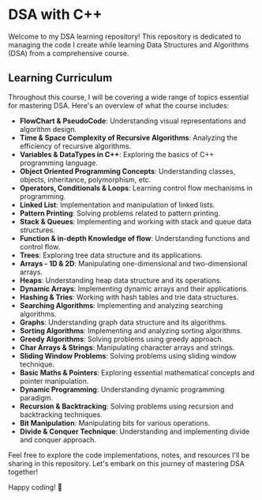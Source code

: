 # DSA with C++

Welcome to my DSA learning repository! This repository is dedicated to managing the code I create while learning Data Structures and Algorithms (DSA) from a comprehensive course.

## Learning Curriculum

Throughout this course, I will be covering a wide range of topics essential for mastering DSA. Here's an overview of what the course includes:

- **FlowChart & PseudoCode**: Understanding visual representations and algorithm design.
- **Time & Space Complexity of Recursive Algorithms**: Analyzing the efficiency of recursive algorithms.
- **Variables & DataTypes in C++**: Exploring the basics of C++ programming language.
- **Object Oriented Programming Concepts**: Understanding classes, objects, inheritance, polymorphism, etc.
- **Operators, Conditionals & Loops**: Learning control flow mechanisms in programming.
- **Linked List**: Implementation and manipulation of linked lists.
- **Pattern Printing**: Solving problems related to pattern printing.
- **Stack & Queues**: Implementing and working with stack and queue data structures.
- **Function & in-depth Knowledge of flow**: Understanding functions and control flow.
- **Trees**: Exploring tree data structure and its applications.
- **Arrays - 1D & 2D**: Manipulating one-dimensional and two-dimensional arrays.
- **Heaps**: Understanding heap data structure and its operations.
- **Dynamic Arrays**: Implementing dynamic arrays and their applications.
- **Hashing & Tries**: Working with hash tables and trie data structures.
- **Searching Algorithms**: Implementing and analyzing searching algorithms.
- **Graphs**: Understanding graph data structure and its algorithms.
- **Sorting Algorithms**: Implementing and analyzing sorting algorithms.
- **Greedy Algorithms**: Solving problems using greedy approach.
- **Char Arrays & Strings**: Manipulating character arrays and strings.
- **Sliding Window Problems**: Solving problems using sliding window technique.
- **Basic Maths & Pointers**: Exploring essential mathematical concepts and pointer manipulation.
- **Dynamic Programming**: Understanding dynamic programming paradigm.
- **Recursion & Backtracking**: Solving problems using recursion and backtracking techniques.
- **Bit Manipulation**: Manipulating bits for various operations.
- **Divide & Conquer Technique**: Understanding and implementing divide and conquer approach.

Feel free to explore the code implementations, notes, and resources I'll be sharing in this repository. Let's embark on this journey of mastering DSA together!

Happy coding! 🚀
